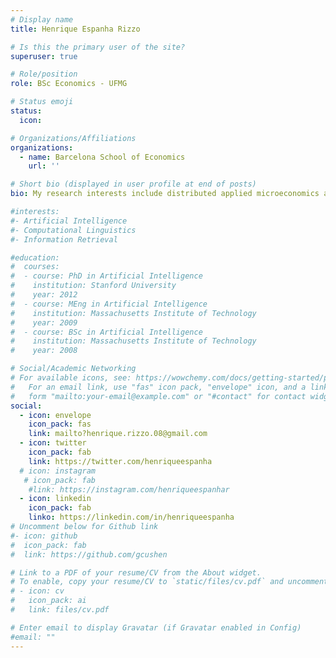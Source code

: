 ```yaml
---
# Display name
title: Henrique Espanha Rizzo

# Is this the primary user of the site?
superuser: true

# Role/position
role: BSc Economics - UFMG

# Status emoji
status:
  icon: 

# Organizations/Affiliations
organizations:
  - name: Barcelona School of Economics
    url: ''

# Short bio (displayed in user profile at end of posts)
bio: My research interests include distributed applied microeconomics and political economy.

#interests:
#- Artificial Intelligence
#- Computational Linguistics
#- Information Retrieval

#education:
#  courses:
#  - course: PhD in Artificial Intelligence
#    institution: Stanford University
#    year: 2012
#  - course: MEng in Artificial Intelligence
#    institution: Massachusetts Institute of Technology
#    year: 2009
#  - course: BSc in Artificial Intelligence
#    institution: Massachusetts Institute of Technology
#    year: 2008

# Social/Academic Networking
# For available icons, see: https://wowchemy.com/docs/getting-started/page-builder/#icons
#   For an email link, use "fas" icon pack, "envelope" icon, and a link in the
#   form "mailto:your-email@example.com" or "#contact" for contact widget.
social:
  - icon: envelope
    icon_pack: fas
    link: mailto?henrique.rizzo.08@gmail.com
  - icon: twitter
    icon_pack: fab
    link: https://twitter.com/henriqueespanha
  # icon: instagram
   # icon_pack: fab
    #link: https://instagram.com/henriqueespanhar
  - icon: linkedin
    icon_pack: fab  
    linko: https://linkedin.com/in/henriqueespanha
# Uncomment below for Github link
#- icon: github
#  icon_pack: fab
#  link: https://github.com/gcushen

# Link to a PDF of your resume/CV from the About widget.
# To enable, copy your resume/CV to `static/files/cv.pdf` and uncomment the lines below.
# - icon: cv
#   icon_pack: ai
#   link: files/cv.pdf

# Enter email to display Gravatar (if Gravatar enabled in Config)
#email: ""
---
```


